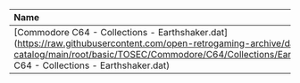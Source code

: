 |Name|Size|
|:---|---:|
|[Commodore C64 - Collections - Earthshaker.dat](https://raw.githubusercontent.com/open-retrogaming-archive/dat-catalog/main/root/basic/TOSEC/Commodore/C64/Collections/Earthshaker/Commodore C64 - Collections - Earthshaker.dat)|1393110|

